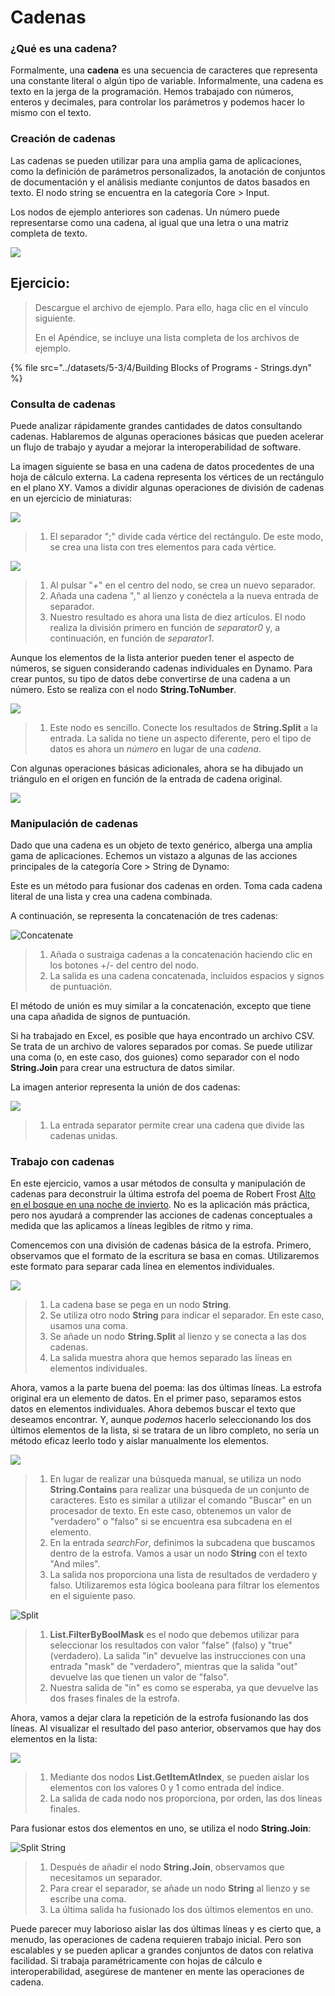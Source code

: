 # Cadenas

### ¿Qué es una cadena?

Formalmente, una **cadena** es una secuencia de caracteres que representa una constante literal o algún tipo de variable. Informalmente, una cadena es texto en la jerga de la programación. Hemos trabajado con números, enteros y decimales, para controlar los parámetros y podemos hacer lo mismo con el texto.

### Creación de cadenas

Las cadenas se pueden utilizar para una amplia gama de aplicaciones, como la definición de parámetros personalizados, la anotación de conjuntos de documentación y el análisis mediante conjuntos de datos basados en texto. El nodo string se encuentra en la categoría Core > Input.

Los nodos de ejemplo anteriores son cadenas. Un número puede representarse como una cadena, al igual que una letra o una matriz completa de texto.

![](<../images/5-3/4/strings - creating strings.jpg>)

## Ejercicio:

> Descargue el archivo de ejemplo. Para ello, haga clic en el vínculo siguiente.
>
> En el Apéndice, se incluye una lista completa de los archivos de ejemplo.

{% file src="../datasets/5-3/4/Building Blocks of Programs - Strings.dyn" %}

### Consulta de cadenas

Puede analizar rápidamente grandes cantidades de datos consultando cadenas. Hablaremos de algunas operaciones básicas que pueden acelerar un flujo de trabajo y ayudar a mejorar la interoperabilidad de software.

La imagen siguiente se basa en una cadena de datos procedentes de una hoja de cálculo externa. La cadena representa los vértices de un rectángulo en el plano XY. Vamos a dividir algunas operaciones de división de cadenas en un ejercicio de miniaturas:

![](<../images/5-3/4/strings - querying strings 01.jpg>)

> 1. El separador ";" divide cada vértice del rectángulo. De este modo, se crea una lista con tres elementos para cada vértice.

![](<../images/5-3/4/strings - querying strings 02.jpg>)

> 1. Al pulsar "_+_" en el centro del nodo, se crea un nuevo separador.
> 2. Añada una cadena "_,_" al lienzo y conéctela a la nueva entrada de separador.
> 3. Nuestro resultado es ahora una lista de diez artículos. El nodo realiza la división primero en función de _separator0_ y, a continuación, en función de _separator1_.

Aunque los elementos de la lista anterior pueden tener el aspecto de números, se siguen considerando cadenas individuales en Dynamo. Para crear puntos, su tipo de datos debe convertirse de una cadena a un número. Esto se realiza con el nodo **String.ToNumber**.

![](<../images/5-3/4/strings - querying strings 03.jpg>)

> 1. Este nodo es sencillo. Conecte los resultados de **String.Split** a la entrada. La salida no tiene un aspecto diferente, pero el tipo de datos es ahora un _número_ en lugar de una _cadena_.

Con algunas operaciones básicas adicionales, ahora se ha dibujado un triángulo en el origen en función de la entrada de cadena original.

![](<../images/5-3/4/strings - querying strings 04.jpg>)

### Manipulación de cadenas

Dado que una cadena es un objeto de texto genérico, alberga una amplia gama de aplicaciones. Echemos un vistazo a algunas de las acciones principales de la categoría Core > String de Dynamo:

Este es un método para fusionar dos cadenas en orden. Toma cada cadena literal de una lista y crea una cadena combinada.

A continuación, se representa la concatenación de tres cadenas:

![Concatenate](<../images/5-3/4/strings - manipulating strings 01.jpg>)

> 1. Añada o sustraiga cadenas a la concatenación haciendo clic en los botones +/- del centro del nodo.
> 2. La salida es una cadena concatenada, incluidos espacios y signos de puntuación.

El método de unión es muy similar a la concatenación, excepto que tiene una capa añadida de signos de puntuación.

Si ha trabajado en Excel, es posible que haya encontrado un archivo CSV. Se trata de un archivo de valores separados por comas. Se puede utilizar una coma (o, en este caso, dos guiones) como separador con el nodo **String.Join** para crear una estructura de datos similar.

La imagen anterior representa la unión de dos cadenas:

![](<../images/5-3/4/strings - manipulating strings 02.jpg>)

> 1. La entrada separator permite crear una cadena que divide las cadenas unidas.

### Trabajo con cadenas

En este ejercicio, vamos a usar métodos de consulta y manipulación de cadenas para deconstruir la última estrofa del poema de Robert Frost [Alto en el bosque en una noche de invierto](http://www.poetryfoundation.org/poem/171621). No es la aplicación más práctica, pero nos ayudará a comprender las acciones de cadenas conceptuales a medida que las aplicamos a líneas legibles de ritmo y rima.

Comencemos con una división de cadenas básica de la estrofa. Primero, observamos que el formato de la escritura se basa en comas. Utilizaremos este formato para separar cada línea en elementos individuales.

![](<../images/5-3/4/strings - working with strings 01.jpg>)

> 1. La cadena base se pega en un nodo **String**.
> 2. Se utiliza otro nodo **String** para indicar el separador. En este caso, usamos una coma.
> 3. Se añade un nodo **String.Split** al lienzo y se conecta a las dos cadenas.
> 4. La salida muestra ahora que hemos separado las líneas en elementos individuales.

Ahora, vamos a la parte buena del poema: las dos últimas líneas. La estrofa original era un elemento de datos. En el primer paso, separamos estos datos en elementos individuales. Ahora debemos buscar el texto que deseamos encontrar. Y, aunque _podemos_ hacerlo seleccionando los dos últimos elementos de la lista, si se tratara de un libro completo, no sería un método eficaz leerlo todo y aislar manualmente los elementos.

![](<../images/5-3/4/strings - working with strings 02.jpg>)

> 1. En lugar de realizar una búsqueda manual, se utiliza un nodo **String.Contains** para realizar una búsqueda de un conjunto de caracteres. Esto es similar a utilizar el comando "Buscar" en un procesador de texto. En este caso, obtenemos un valor de "verdadero" o "falso" si se encuentra esa subcadena en el elemento.
> 2. En la entrada _searchFor_, definimos la subcadena que buscamos dentro de la estrofa. Vamos a usar un nodo **String** con el texto "And miles".
> 3. La salida nos proporciona una lista de resultados de verdadero y falso. Utilizaremos esta lógica booleana para filtrar los elementos en el siguiente paso.

![Split](<../images/5-3/4/strings - working with strings 03.jpg>)

> 1. **List.FilterByBoolMask** es el nodo que debemos utilizar para seleccionar los resultados con valor "false" (falso) y "true" (verdadero). La salida "in" devuelve las instrucciones con una entrada "mask" de "verdadero", mientras que la salida "out" devuelve las que tienen un valor de "falso".
> 2. Nuestra salida de "in" es como se esperaba, ya que devuelve las dos frases finales de la estrofa.

Ahora, vamos a dejar clara la repetición de la estrofa fusionando las dos líneas. Al visualizar el resultado del paso anterior, observamos que hay dos elementos en la lista:

![](<../images/5-3/4/strings - working with strings 04.jpg>)

> 1. Mediante dos nodos **List.GetItemAtIndex**, se pueden aislar los elementos con los valores 0 y 1 como entrada del índice.
> 2. La salida de cada nodo nos proporciona, por orden, las dos líneas finales.

Para fusionar estos dos elementos en uno, se utiliza el nodo **String.Join**:

![Split String](<../images/5-3/4/strings - working with strings 05.jpg>)

> 1. Después de añadir el nodo **String.Join**, observamos que necesitamos un separador.
> 2. Para crear el separador, se añade un nodo **String** al lienzo y se escribe una coma.
> 3. La última salida ha fusionado los dos últimos elementos en uno.

Puede parecer muy laborioso aislar las dos últimas líneas y es cierto que, a menudo, las operaciones de cadena requieren trabajo inicial. Pero son escalables y se pueden aplicar a grandes conjuntos de datos con relativa facilidad. Si trabaja paramétricamente con hojas de cálculo e interoperabilidad, asegúrese de mantener en mente las operaciones de cadena.
